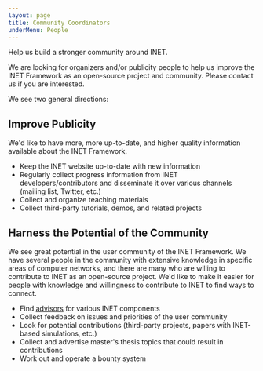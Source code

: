 ```yaml
---
layout: page
title: Community Coordinators
underMenu: People
---
```


<p class="lead">Help us build a stronger community around INET.</p>

<div class="alert alert-warning">
<p>We are looking for organizers and/or publicity people to help us
improve the INET Framework as an open-source project and community.
Please contact us if you are interested.</p>
</div>

We see two general directions:

## Improve Publicity

We'd like to have more, more up-to-date, and higher quality information available about the INET Framework.

*   Keep the INET website up-to-date with new information
*   Regularly collect progress information from INET developers/contributors and disseminate it over various channels (mailing list, Twitter, etc.)
*   Collect and organize teaching materials
*   Collect third-party tutorials, demos, and related projects

## Harness the Potential of the Community

We see great potential in the user community of the INET Framework. We have several people in the community with extensive knowledge in specific areas of computer networks, and there are many who are willing to contribute to INET as an open-source project. We'd like to make it easier for people with knowledge and willingness to contribute to INET to find ways to connect.

*   Find [advisors](ComponentAdvisors.html) for various INET components
*   Collect feedback on issues and priorities of the user community
*   Look for potential contributions (third-party projects, papers with INET-based simulations, etc.)
*   Collect and advertise master's thesis topics that could result in contributions
*   Work out and operate a bounty system

